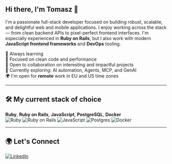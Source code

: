 ## Hi there, I'm Tomasz 👋

I'm a passionate full-stack developer focused on building robust, scalable, and delightful web and mobile applications. I enjoy working across the stack — from clean backend APIs to pixel-perfect frontend interfaces. I'm especially experienced in **Ruby on Rails**, but I also work with modern **JavaScript frontend frameworks** and **DevOps** tooling.

🧠 Always learning  
🚀 Focused on clean code and performance  
🤝 Open to collaboration on interesting and impactful projects  
🎯 Currently exploring: AI automation, Agents, MCP, and GenAI  
🌍 I'm open for **remote** work in EU and US time zones

---

## 🛠️ My current stack of choice

**Ruby**, **Ruby on Rails**, **JavaScript**, **PostgreSQL**, **Docker**  
<img alt="Ruby" src="https://img.shields.io/badge/ruby-%23DD0031.svg?&style=flat&logo=ruby&logoColor=white"/> <img alt="Ruby on Rails" src="https://img.shields.io/badge/rails-%23CC0000.svg?style=flat&logo=ruby-on-rails&logoColor=white"/> <img alt="JavaScript" src="https://img.shields.io/badge/javascript-%23323330.svg?&style=flat&logo=javascript&logoColor=%23F7DF1E"/> <img alt="Postgres" src="https://img.shields.io/badge/postgres-%23316192.svg?&style=flat&logo=postgresql&logoColor=white"/> <img alt="Docker" src="https://img.shields.io/badge/docker-%230db7ed.svg?style=flat&logo=docker&logoColor=white"/>

---

## 🌍 Let's Connect

[![LinkedIn](https://img.shields.io/badge/LinkedIn-Tomasz%20L-%230077B5.svg?&style=for-the-badge&logo=linkedin&logoColor=white)](https://www.linkedin.com/in/tomasz-l-7982a117/)
